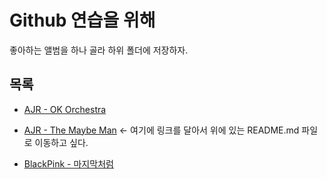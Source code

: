 # Github 연습을 위해

좋아하는 앨범을 하나 골라 하위 폴더에 저장하자.


## 목록

- [AJR - OK Orchestra](ok-orchestra/README.md)

- [AJR - The Maybe Man](the-maybe-man/README.md) <- 여기에 링크를 달아서 위에 있는 README.md 파일로 이동하고 싶다.
- [BlackPink - 마지막처럼](마지막처럼/README.md)
